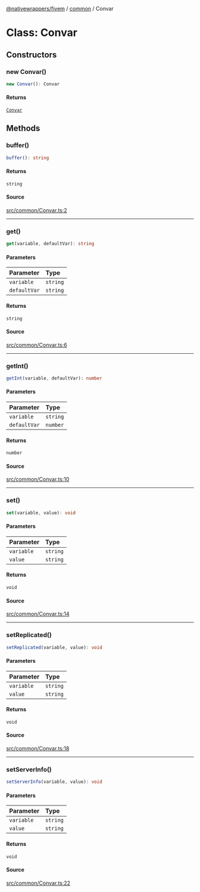 [@nativewrappers/fivem](../../README.md) / [common](../README.md) / Convar

# Class: Convar

## Constructors

### new Convar()

```ts
new Convar(): Convar
```

#### Returns

[`Convar`](Convar.md)

## Methods

### buffer()

```ts
buffer(): string
```

#### Returns

`string`

#### Source

[src/common/Convar.ts:2](https://github.com/nativewrappers/fivem/blob/dc30be651dd1d99507081f19ee3707fad2d3aa44/src/common/Convar.ts#L2)

***

### get()

```ts
get(variable, defaultVar): string
```

#### Parameters

| Parameter | Type |
| :------ | :------ |
| `variable` | `string` |
| `defaultVar` | `string` |

#### Returns

`string`

#### Source

[src/common/Convar.ts:6](https://github.com/nativewrappers/fivem/blob/dc30be651dd1d99507081f19ee3707fad2d3aa44/src/common/Convar.ts#L6)

***

### getInt()

```ts
getInt(variable, defaultVar): number
```

#### Parameters

| Parameter | Type |
| :------ | :------ |
| `variable` | `string` |
| `defaultVar` | `number` |

#### Returns

`number`

#### Source

[src/common/Convar.ts:10](https://github.com/nativewrappers/fivem/blob/dc30be651dd1d99507081f19ee3707fad2d3aa44/src/common/Convar.ts#L10)

***

### set()

```ts
set(variable, value): void
```

#### Parameters

| Parameter | Type |
| :------ | :------ |
| `variable` | `string` |
| `value` | `string` |

#### Returns

`void`

#### Source

[src/common/Convar.ts:14](https://github.com/nativewrappers/fivem/blob/dc30be651dd1d99507081f19ee3707fad2d3aa44/src/common/Convar.ts#L14)

***

### setReplicated()

```ts
setReplicated(variable, value): void
```

#### Parameters

| Parameter | Type |
| :------ | :------ |
| `variable` | `string` |
| `value` | `string` |

#### Returns

`void`

#### Source

[src/common/Convar.ts:18](https://github.com/nativewrappers/fivem/blob/dc30be651dd1d99507081f19ee3707fad2d3aa44/src/common/Convar.ts#L18)

***

### setServerInfo()

```ts
setServerInfo(variable, value): void
```

#### Parameters

| Parameter | Type |
| :------ | :------ |
| `variable` | `string` |
| `value` | `string` |

#### Returns

`void`

#### Source

[src/common/Convar.ts:22](https://github.com/nativewrappers/fivem/blob/dc30be651dd1d99507081f19ee3707fad2d3aa44/src/common/Convar.ts#L22)
